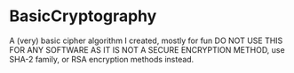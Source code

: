 # BasicCryptography
A (very) basic cipher algorithm I created, mostly for fun 
DO NOT USE THIS FOR ANY SOFTWARE AS IT IS NOT A SECURE ENCRYPTION METHOD, use SHA-2 family, or RSA encryption methods instead.
